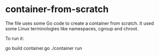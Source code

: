 # container-from-scratch

The file uses some Go code to create a container from scratch. It used some Linux terminologies like namespaces, cgroup and chroot.

To run it:

go build container.go
./container run <command-you-want-to-run>
